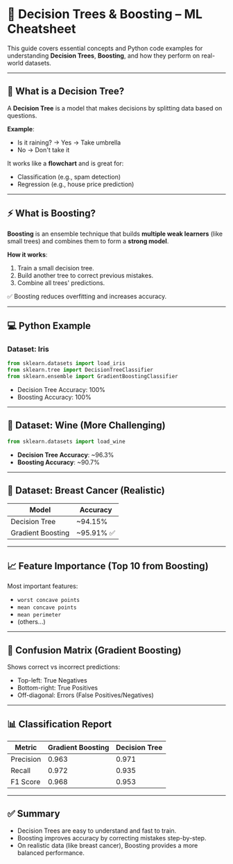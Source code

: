 
# 🌳 Decision Trees & Boosting – ML Cheatsheet

This guide covers essential concepts and Python code examples for understanding **Decision Trees**, **Boosting**, and how they perform on real-world datasets.

---

## 🌳 What is a Decision Tree?

A **Decision Tree** is a model that makes decisions by splitting data based on questions.

**Example**:
- Is it raining? → Yes → Take umbrella
- No → Don't take it

It works like a **flowchart** and is great for:
- Classification (e.g., spam detection)
- Regression (e.g., house price prediction)

---

## ⚡ What is Boosting?

**Boosting** is an ensemble technique that builds **multiple weak learners** (like small trees) and combines them to form a **strong model**.

**How it works**:
1. Train a small decision tree.
2. Build another tree to correct previous mistakes.
3. Combine all trees' predictions.

✅ Boosting reduces overfitting and increases accuracy.

---

## 💻 Python Example

### Dataset: Iris
```python
from sklearn.datasets import load_iris
from sklearn.tree import DecisionTreeClassifier
from sklearn.ensemble import GradientBoostingClassifier
```

- Decision Tree Accuracy: 100%
- Boosting Accuracy: 100%

---

## 🍷 Dataset: Wine (More Challenging)
```python
from sklearn.datasets import load_wine
```

- **Decision Tree Accuracy**: ~96.3%
- **Boosting Accuracy**: ~90.7%

---

## 🧪 Dataset: Breast Cancer (Realistic)

| Model            | Accuracy |
|------------------|----------|
| Decision Tree    | ~94.15%  |
| Gradient Boosting| ~95.91%  ✅ |

---

## 📈 Feature Importance (Top 10 from Boosting)
Most important features:
- `worst concave points`
- `mean concave points`
- `mean perimeter`
- (others...)

---

## 🔲 Confusion Matrix (Gradient Boosting)
Shows correct vs incorrect predictions:
- Top-left: True Negatives
- Bottom-right: True Positives
- Off-diagonal: Errors (False Positives/Negatives)

---

## 📊 Classification Report

| Metric    | Gradient Boosting | Decision Tree |
|-----------|-------------------|----------------|
| Precision | 0.963             | 0.971          |
| Recall    | 0.972             | 0.935          |
| F1 Score  | 0.968             | 0.953          |

---

## ✅ Summary

- Decision Trees are easy to understand and fast to train.
- Boosting improves accuracy by correcting mistakes step-by-step.
- On realistic data (like breast cancer), Boosting provides a more balanced performance.

